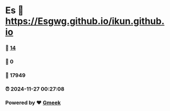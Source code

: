 # Es :link: https://Esgwg.github.io/ikun.github.io 
### :page_facing_up: [14](https://Esgwg.github.io/ikun.github.io/tag.html) 
### :speech_balloon: 0 
### :hibiscus: 17949 
### :alarm_clock: 2024-11-27 00:27:08 
### Powered by :heart: [Gmeek](https://github.com/Meekdai/Gmeek)
